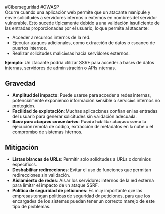 #Ciberseguridad #OWASP  
Ocurre cuando una aplicación web permite que un atacante manipule y envié solicitudes a servidores internos o externos en nombres del servidor vulnerable. Esto sucede típicamente debido a una validación insuficiente de las entradas proporcionadas por el usuario, lo que permite al atacante:
- Acceder a recursos internos de la red.
- Ejecutar ataques adicionales, como extracción de datos o escaneo de puertos internos.
- Realizar solicitudes maliciosas hacia servidores externos.

**Ejemplo**: Un atacante podría utilizar SSRF para acceder a bases de datos internas, servidores de administración o APIs internas.
## Gravedad
- **Amplitud del impacto**: Puede usarse para acceder a redes internas, potencialmente exponiendo información sensible o servicios internos no protegidos.
- **Facilidad de explotación**: Muchas aplicaciones confían en las entradas del usuario para generar solicitudes sin validación adecuada.
- **Base para ataques secundarios**: Puede habilitar ataques como la ejecución remota de código, extracción de metadatos en la nube o el compromiso de sistemas internos.
## Mitigación
- **Listas blancas de URLs**: Permitir solo solicitudes a URLs o dominios específicos.
- **Deshabilitar redirecciones**: Evitar el uso de funciones que permitan redirecciones sin validación.
- **Aislamiento de redes**: Aislar los servidores internos de la red externa para limitar el impacto de un ataque SSRF.
- **Política de seguridad de peticiones**: Es muy importante que las empresas tengan políticas de seguridad de peticiones, para que los encargados de los sistemas puedan tener un correcto manejo de este tipo de problemas.
